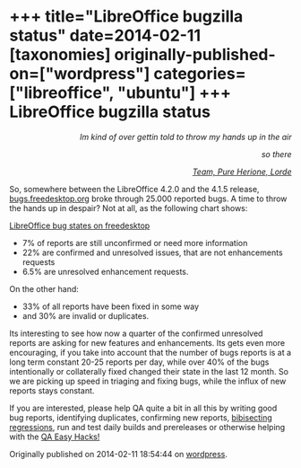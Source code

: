 +++
title="LibreOffice bugzilla status"
date=2014-02-11
[taxonomies]
originally-published-on=["wordpress"]
categories=["libreoffice", "ubuntu"]
+++
LibreOffice bugzilla status
===========================

<p style="text-align:right;"><em>Im kind of over gettin told to throw my hands up in the air</em></p>
<p style="text-align:right;"><em>so there</em></p>
<p style="text-align:right;"><a href="https://www.youtube.com/watch?v=YtdK_Y5iZnU"><em>Team, Pure Herione, Lorde</em></a></p>

<p style="text-align:left;">So, somewhere between the LibreOffice 4.2.0 and the 4.1.5 release, <a href="https://bugs.freedesktop.org/">bugs.freedesktop.org</a> broke through 25.000 reported bugs. A time to throw the hands up in despair? Not at all, as the following chart shows:</p>


[LibreOffice bug states on freedesktop](/img/wp/2014/02/fdobugstate.png)
<ul>
	<li>7% of reports are still unconfirmed or need more information</li>
	<li>22% are confirmed and unresolved issues, that are not enhancements requests</li>
	<li>6.5% are unresolved enhancement requests.</li>
</ul>
On the other hand:
<ul>
	<li>33% of all reports have been fixed in some way</li>
	<li>and 30% are invalid or duplicates.</li>
</ul>
Its interesting to see how now a quarter of the confirmed unresolved reports are asking for new features and enhancements. Its gets even more encouraging, if you take into account that the number of bugs reports is at a long term constant 20-25 reports per day, while over 40% of the bugs intentionally or collaterally fixed changed their state in the last 12 month. So we are picking up speed in triaging and fixing bugs, while the influx of new reports stays constant.

If you are interested, please help QA quite a bit in all this by writing good bug reports, identifying duplicates, confirming new reports, <a href="https://wiki.documentfoundation.org/Bibisect">bibisecting regressions</a>, run and test daily builds and prereleases or otherwise helping with the <a href="https://wiki.documentfoundation.org/QA/Easy_Hacks">QA Easy Hacks!</a>

Originally published on 2014-02-11 18:54:44 on [wordpress](https://skyfromme.wordpress.com/2014/02/11/libreoffice-bugzilla-status/).

